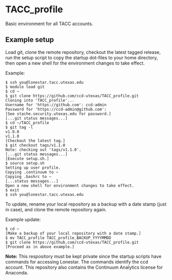 # TACC_profile

Basic environment for all TACC accounts.

## Example setup

Load git, clone the remote repository, checkout the latest tagged release, run the setup script to copy the startup dot-files to your home directory, then open a new shell for the environment changes to take effect.

Example:
```
$ ssh you@lonestar.tacc.utexas.edu
$ module load git
$ cd ~
$ git clone https://github.com/ccd-utexas/TACC_profile.git
Cloning into 'TACC_profile'...
Username for 'https://github.com': ccd-admin
Password for 'https://ccd-admin@github.com':
[See stache.security.utexas.edu for password.]
[...git status messages...]
$ cd ~/TACC_profile
$ git tag -l
v1.0.0
v1.1.0
[Checkout the latest tag.]
$ git checkout tags/v1.1.0
Note: checking out 'tags/v1.1.0'.
[...git status messages...]
[Execute setup.sh.]
$ source setup.sh
Setting up user profile.
Copying .continuum to ~
Copying .bashrc to ~
[...status messages...]
Open a new shell for environment changes to take effect.
$ exit
$ ssh you@lonestar.tacc.utexas.edu
```

To update, rename your local repository as a backup with a date stamp (just in case), and clone the remote repository again.

Example update:
```
$ cd ~
[Make a backup of your local repository with a date stamp.]
$ mv TACC_profile TACC_profile_BACKUP_YYYYMMDD
$ git clone https://github.com/ccd-utexas/TACC_profile.git
[Proceed as in above example.]
```

**Note:** This respository must be kept private since the startup scripts have commands for accessing Lonestar. The commands identify the ccd account. This repository also contains the Continuum Analytics license for Anaconda.
